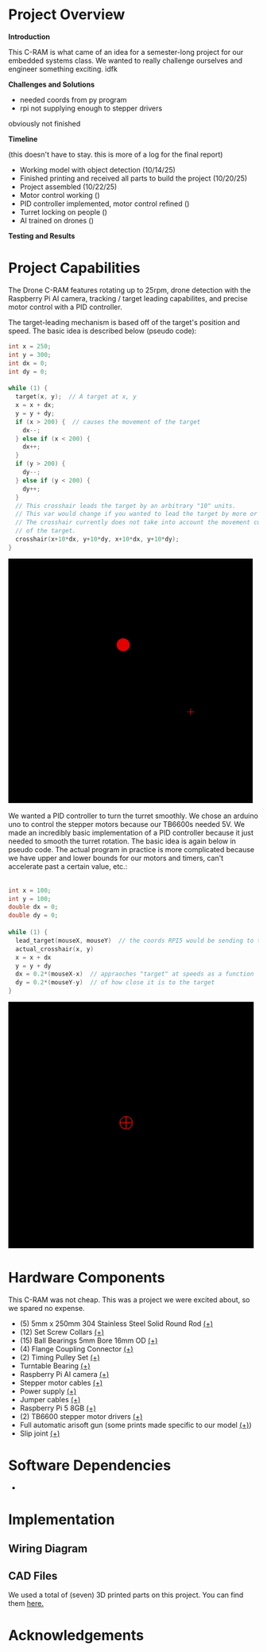 # Project Overview

**Introduction**

This C-RAM is what came of an idea for a semester-long project for our embedded systems class. We wanted to really challenge ourselves and engineer something exciting. idfk

**Challenges and Solutions**
- needed coords from py program
- rpi not supplying enough to stepper drivers

obviously not finished

**Timeline**

(this doesn't have to stay. this is more of a log for the final report)
- Working model with object detection (10/14/25)
- Finished printing and received all parts to build the project (10/20/25)
- Project assembled (10/22/25)
- Motor control working ()
- PID controller implemented, motor control refined ()
- Turret locking on people ()
- AI trained on drones ()

**Testing and Results**


# Project Capabilities

The Drone C-RAM features rotating up to 25rpm, drone detection with the Raspberry Pi AI camera, tracking / target leading capabilites, and precise motor control with a PID controller.

The target-leading mechanism is based off of the target's position and speed. The basic idea is described below (pseudo code): 

```c
int x = 250;
int y = 300;
int dx = 0;
int dy = 0;

while (1) {
  target(x, y);  // A target at x, y
  x = x + dx;
  y = y + dy;
  if (x > 200) {  // causes the movement of the target
    dx--;
  } else if (x < 200) {
    dx++;
  }
  if (y > 200) {
    dy--;
  } else if (y < 200) {
    dy++;
  }
  // This crosshair leads the target by an arbitrary "10" units.
  // This var would change if you wanted to lead the target by more or less.
  // The crosshair currently does not take into account the movement curve
  // of the target.
  crosshair(x+10*dx, y+10*dy, x+10*dx, y+10*dy);
}
```
<img src="Media/proposed-tracking-method.gif" alt="drawing" width="492" height="492"/>

We wanted a PID controller to turn the turret smoothly. We chose an arduino uno to control the stepper motors because our TB6600s needed 5V. We made an incredibly basic implementation of a PID controller because it just needed to smooth the turret rotation. The basic idea is again below in pseudo code. The actual program in practice is more complicated because we have upper and lower bounds for our motors and timers, can't accelerate past a certain value, etc.:

```c

int x = 100;
int y = 100;
double dx = 0;
double dy = 0;

while (1) {
  lead_target(mouseX, mouseY)  // the coords RPI5 would be sending to the arduino
  actual_crosshair(x, y)
  x = x + dx
  y = y + dy
  dx = 0.2*(mouseX-x)  // appraoches "target" at speeds as a function 
  dy = 0.2*(mouseY-y)  // of how close it is to the target
}
```

![pid-movement](Media/proposed-pid-controller.gif)

# Hardware Components

This C-RAM was not cheap. This was a project we were excited about, so we spared no expense.

* (5) 5mm x 250mm 304 Stainless Steel Solid Round Rod [(+)](https://www.amazon.com/dp/B082ZNJR7D?ref=ppx_yo2ov_dt_b_fed_asin_title&th=1)
* (12) Set Screw Collars [(+)](https://www.amazon.com/dp/B0F9P5CNSL?ref=ppx_yo2ov_dt_b_fed_asin_title&th=1)
* (15) Ball Bearings 5mm Bore 16mm OD [(+)](https://www.amazon.com/dp/B0CJFSBRTJ?ref=ppx_yo2ov_dt_b_fed_asin_title&th=1)
* (4) Flange Coupling Connector [(+)](https://www.amazon.com/dp/B0DN6P9B36?ref=ppx_yo2ov_dt_b_fed_asin_title&th=1)
* (2) Timing Pulley Set [(+)](https://www.amazon.com/dp/B09TKZS2QB?ref=ppx_yo2ov_dt_b_fed_asin_title&th=1)
* Turntable Bearing [(+)](https://www.amazon.com/dp/B08CSMYXFV?ref=ppx_yo2ov_dt_b_fed_asin_title&th=1)
* Raspberry Pi AI camera [(+)](https://www.adafruit.com/product/6009?srsltid=AfmBOoqx1-qlwzmA9ndyD2iXr5zASwpQUE9RnnWQQf-xEFGbjSt2rt4W)
* Stepper motor cables [(+)](https://www.amazon.com/dp/B07PZWXBFB?ref=cm_sw_r_cp_ud_dp_1X9T1BPMR68DE28PW7KQ&ref_=cm_sw_r_cp_ud_dp_1X9T1BPMR68DE28PW7KQ&social_share=cm_sw_r_cp_ud_dp_1X9T1BPMR68DE28PW7KQ&th=1)
* Power supply [(+)](https://www.amazon.com/dp/B0CGHSTDYM?ref_=cm_sw_r_cp_ud_ct_X4HZC6Q636RNBEGBQEZB_1&th=1)
* Jumper cables [(+)](https://www.amazon.com/dp/B0CGHSTDYM?ref_=cm_sw_r_cp_ud_ct_X4HZC6Q636RNBEGBQEZB_1&th=1)
* Raspberry Pi 5 8GB [(+)](https://www.amazon.com/dp/B0CK2FCG1K?ref=cm_sw_r_cp_ud_dp_GCMPT41GAGKDGNSQ515B&ref_=cm_sw_r_cp_ud_dp_GCMPT41GAGKDGNSQ515B&social_share=cm_sw_r_cp_ud_dp_GCMPT41GAGKDGNSQ515B)
* (2) TB6600 stepper motor drivers [(+)](https://www.amazon.com/dp/B0BZYX7Z4Z?ref=cm_sw_r_cp_ud_dp_VXDE926C0Y0TAD7345C3&ref_=cm_sw_r_cp_ud_dp_VXDE926C0Y0TAD7345C3&social_share=cm_sw_r_cp_ud_dp_VXDE926C0Y0TAD7345C3&th=1)
* Full automatic arisoft gun (some prints made specific to our model [(+)](https://www.amazon.com/dp/B07XJ9K5KT?ref=cm_sw_r_cp_ud_dp_9KHN7P3S4Y6VA8SVB0YQ&ref_=cm_sw_r_cp_ud_dp_9KHN7P3S4Y6VA8SVB0YQ&social_share=cm_sw_r_cp_ud_dp_9KHN7P3S4Y6VA8SVB0YQ&th=1))
* Slip joint [(+)](https://www.amazon.com/dp/B07XJ9K5KT?ref=cm_sw_r_cp_ud_dp_9KHN7P3S4Y6VA8SVB0YQ&ref_=cm_sw_r_cp_ud_dp_9KHN7P3S4Y6VA8SVB0YQ&social_share=cm_sw_r_cp_ud_dp_9KHN7P3S4Y6VA8SVB0YQ&th=1)

# Software Dependencies

* 

# Implementation

## Wiring Diagram


## CAD Files

We used a total of (seven) 3D printed parts on this project. You can find them [here.](CAD-files)


# Acknowledgements
